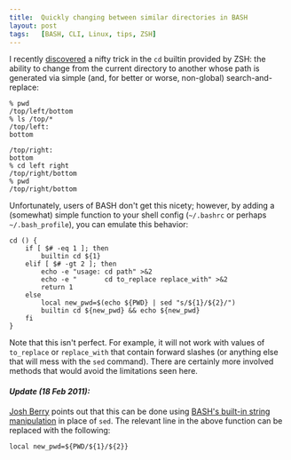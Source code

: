 ```yaml
---
title:  Quickly changing between similar directories in BASH
layout: post
tags:   [BASH, CLI, Linux, tips, ZSH]
---
```

I recently [discovered][zsh_cd] a nifty trick in the `cd` builtin provided by ZSH: the ability to
change from the current directory to another whose path is generated via simple (and, for better or
worse, non-global) search-and-replace:

    % pwd
    /top/left/bottom
    % ls /top/*
    /top/left:
    bottom

    /top/right:
    bottom
    % cd left right
    /top/right/bottom
    % pwd
    /top/right/bottom

Unfortunately, users of BASH don't get this nicety; however, by adding a (somewhat) simple function
to your shell config (`~/.bashrc` or perhaps `~/.bash_profile`), you can emulate this behavior:

    cd () { 
        if [ $# -eq 1 ]; then
            builtin cd ${1}
        elif [ $# -gt 2 ]; then
            echo -e "usage: cd path" >&2
            echo -e "       cd to_replace replace_with" >&2
            return 1
        else
            local new_pwd=$(echo ${PWD} | sed "s/${1}/${2}/")
            builtin cd ${new_pwd} && echo ${new_pwd}
        fi
    }

Note that this isn't perfect. For example, it will not work with values of `to_replace` or
`replace_with` that contain forward slashes (or anything else that will mess with the `sed`
command). There are certainly more involved methods that would avoid the limitations seen here.

#### _Update (18 Feb 2011):_

[Josh Berry][josh_berry] points out that this can be done using [BASH's built-in string
manipulation][bash_strings] in place of `sed`. The relevant line in the above function can be
replaced with the following:

    local new_pwd=${PWD/${1}/${2}}

[zsh_cd]:       http://www.acm.uiuc.edu/workshops/zsh/cd.html
[josh_berry]:   http://josh-berry.blogspot.com
[bash_strings]: http://tldp.org/LDP/abs/html/string-manipulation.html
